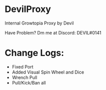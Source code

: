 # DevilProxy
Internal Growtopia Proxy by Devil

Have Problem? Dm me at Discord: DEVIL#0141

# Change Logs:
- Fixed Port
- Added Visual Spin Wheel and Dice
- Wrench Pull
- Pull/Kick/Ban all

